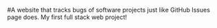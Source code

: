 #A website that tracks bugs of software projects just like GitHub Issues page does. My first full stack web project!
